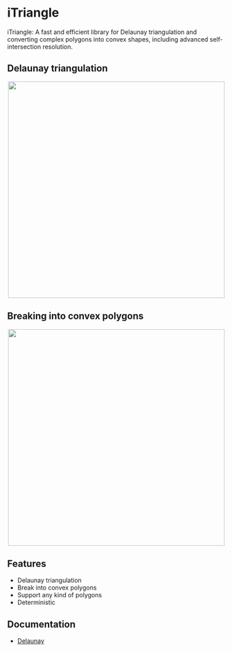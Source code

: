 # iTriangle
iTriangle: A fast and efficient library for Delaunay triangulation and converting complex polygons into convex shapes, including advanced self-intersection resolution.
 
## Delaunay triangulation
<p align="center">
<img src="https://github.com/iShape-Swift/iShapeTriangulation/blob/master/Readme/star_triangle.svg" width="500"/>
</p>

## Breaking into convex polygons
<p align="center">
<img src="https://github.com/iShape-Swift/iShapeTriangulation/blob/master/Readme/star_polygon.svg" width="500" />
</p>

## Features

- Delaunay triangulation
- Break into convex polygons
- Support any kind of polygons
- Deterministic

## Documentation
- [Delaunay](https://ishape-rust.github.io/iShape-js/triangle/delaunay.html)
